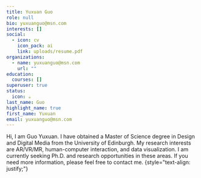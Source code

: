 ```yaml
---
title: Yuxuan Guo
role: null
bio: yuxuanguo@msn.com
interests: []
social:
  - icon: cv
    icon_pack: ai
    link: uploads/resume.pdf
organizations:
  - name: yuxuanguo@msn.com
    url: ""
education:
  courses: []
superuser: true
status:
  icon: ☕️
last_name: Guo
highlight_name: true
first_name: Yuxuan
email: yuxuanguo@msn.com
---
```

Hi, I am Guo Yuxuan. I have obtained a Master of Science degree in Design and Digital Media from the University of Edinburgh. My research interests are AR/VR/MR, human-computer interaction, and data visualization. I am currently seeking Ph.D. and research opportunities in these areas. If you need more information, please feel free to contact me.
{style="text-align: justify;"}